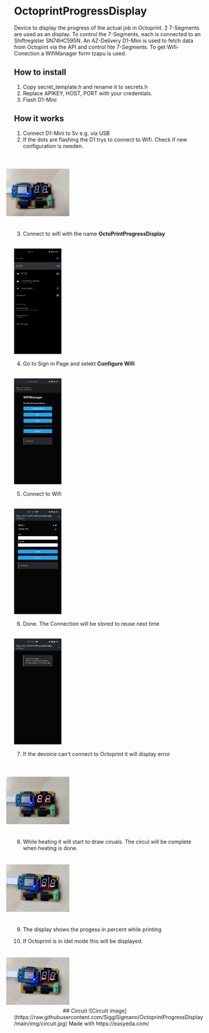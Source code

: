 # OctoprintProgressDisplay
Device to display the progress of the actual job in Octoprint. 2 7-Segments are used as an display. To control the 7-Segments, each is connected to an Shiftregister SN74HC595N. An AZ-Delivery D1-Mini is used to fetch data from Octopint via the API and control hte 7-Segments.
To get Wifi-Conection a WifiManager form tzapu is used.

## How to install
1.  Copy secret_template.h and rename it to secrets.h
2.  Replace APIKEY, HOST, PORT with your credentials.
3.  Flash D1-Mini

## How it works
1.  Connect D1-Mini to 5v e.g. via USB
2.  If the dots are flashing the D1 trys to connect to Wifi. Check if new configuration is needen.
<br>
<img src="https://raw.githubusercontent.com/SiggiSigmann/OctoprintProgressDisplay/main/img/Display_ReadyToConnect.gif" alt="ReadyToConnect" title="ReadyToConnect" width="25%" style="transform:rotate(-90deg);"/>


3. Connect to wifi with the name **OctoPrintProgressDisplay**
<br>
<img src="https://raw.githubusercontent.com/SiggiSigmann/OctoprintProgressDisplay/main/img/wifiManager_Step1.jpg" alt="ConnectToWifi" title="ConnectToWifi" width="25%"/>

4. Go to Sign in Page and selekt **Configure Wifi**
<br>
<img src="https://raw.githubusercontent.com/SiggiSigmann/OctoprintProgressDisplay/main/img/wifiManager_Step2.jpg" alt="SignIn" title="SignIn" width="25%"/>

5. Connect to Wifi
<br>
<img src="https://raw.githubusercontent.com/SiggiSigmann/OctoprintProgressDisplay/main/img/wifiManager_Step3.jpg" alt="ConnectToWifi" title="ConnectToWifi" width="25%"/>

6. Done. The Connection will be stored to reuse next time
<br>
<img src="https://raw.githubusercontent.com/SiggiSigmann/OctoprintProgressDisplay/main/img/wifiManager_Step4.jpg" alt="Done" title="Done" width="25%"/>

7.  If the devoice can't connect to Octoprint it will display error 
<br>
<img src="https://raw.githubusercontent.com/SiggiSigmann/OctoprintProgressDisplay/main/img/Display_error.jpg" alt="Error" title="Error" width="25%" style="transform:rotate(-90deg);"/>

8. While heating it will start to draw ciruals. The circul will be complete when heating is done.<br>
<img src="https://raw.githubusercontent.com/SiggiSigmann/OctoprintProgressDisplay/main/img/Display_idel.jpg" alt="Heating" title="Heating" width="25%" style="transform:rotate(-90deg);"/>

9. The display shows the progess in percent while printing

10. If Octoprint is in idel mode this will be displayed.<br>
<img src="https://raw.githubusercontent.com/SiggiSigmann/OctoprintProgressDisplay/main/img/Display_idel.jpg" alt="Idel" title="Idel" width="25%" style="transform:rotate(-90deg);"/>
## Circuit
![Circuit image](https://raw.githubusercontent.com/SiggiSigmann/OctoprintProgressDisplay/main/img/circuit.jpg)
Made with https://easyeda.com/